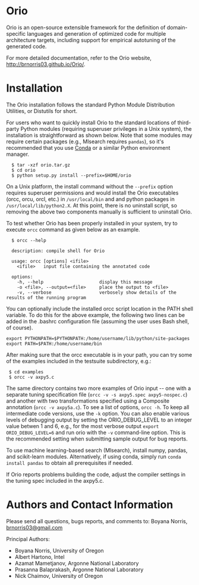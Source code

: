 Orio
====

Orio is an open-source extensible framework for the definition of domain-specific languages and generation of optimized code for multiple architecture targets, including support for empirical autotuning of the generated code.

For more detailed documentation, refer to the Orio website, http://brnorris03.github.io/Orio/.

Installation
========

The Orio installation follows the standard Python Module Distribution
Utilities, or Distutils for short.

For users who want to quickly install Orio to the standard locations
of third-party Python modules (requiring superuser privileges in a
Unix system), the installation is straightforward as shown below. Note that 
some modules may require certain packages (e.g., Mlsearch requires `pandas`), 
so it's recommended that you use [Conda](http://docs.conda.io) or a similar Python 
environment manager. 

```
  $ tar -xzf orio.tar.gz
  $ cd orio
  $ python setup.py install --prefix=$HOME/orio
```

On a Unix platform, the install command without the `--prefix` option requires superuser
permissions and would install the Orio executables (orcc, orcu, orcl, etc.) in `/usr/local/bin` and 
and python packages in `/usr/local/lib/python2.X`. At this point, there is no uninstall script,
so removing the above two components manually is sufficient to uninstall Orio.

To test whether Orio has been properly installed in your system, try
to execute `orcc` command as given below as an example.

```
  $ orcc --help

  description: compile shell for Orio

  usage: orcc [options] <ifile>
    <ifile>   input file containing the annotated code

  options:
    -h, --help                     display this message
    -o <file>, --output=<file>     place the output to <file>
    -v, --verbose                  verbosely show details of the results of the running program
```


You can optionally include the installed orcc script location in the PATH
shell variable. 
To do this for the above example, the following two
lines can be added in the .bashrc configuration file (assuming the
user uses Bash shell, of course).

```
export PYTHONPATH=$PYTHONPATH:/home/username/lib/python/site-packages
export PATH=$PATH:/home/username/bin
```

After making sure that the orcc executable is in your path, you can 
try some of the examples included in the testsuite subdirectory, e.g.:

```
 $ cd examples
 $ orcc -v axpy5.c
```

The same directory contains two more examples of Orio input -- one with a 
separate tuning specification file (`orcc -v -s axpy5.spec axpy5-nospec.c`) and
another with two transformations specified using a Composite annotation
(`orcc -v axpy5a.c`). To see a list of options, `orcc -h`. To keep all intermediate code
versions, use the `-k` option. You can also enable various levels of debugging 
output by setting the ORIO_DEBUG_LEVEL to an integer value betwen 1 and 6, e.g., for 
the most verbose output `export ORIO_DEBUG_LEVEL=6` and run orio with the `-v` 
command-line option. This is the recommended setting when submitting sample output for
bug reports.


To use machine learning-based search (Mlsearch), install numpy, pandas, 
and scikit-learn modules. Alternatively, if using conda, simply run `conda install pandas`
to obtain all prerequisites if needed.


If Orio reports problems building the code, adjust the compiler settings in 
the tuning spec included in the axpy5.c.

Authors and Contact Information
=========================

  Please send all questions, bugs reports, and comments to:
    Boyana Norris, brnorris03@gmail.com
    
 Principal Authors:
 
 * Boyana Norris, University of Oregon
 * Albert Hartono, Intel 
 * Azamat Mametjanov, Argonne National Laboratory
 * Prasanna Balaprakash, Argonne National Laboratory
 * Nick Chaimov, University of Oregon
